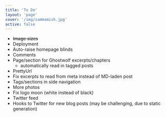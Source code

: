 ```yaml
---
title: 'To Do'
layout: 'page'
cover: '/img/sammamish.jpg'
active: false
---
```


* ~~Image sizes~~
* Deployment
* Auto-raise homepage blinds
* Comments
* Page/section for Ghostwolf excerpts/chapters
  * automatically read in tagged posts
* PrettyUrl
* Fix excerpts to read from meta instead of MD-laden post
* Tags/sections in side navigation
* More photos
* Fix logo moon (white instead of black)
* Twitter feed
* Hooks to Twitter for new blog posts (may be challenging, due to static generation)
